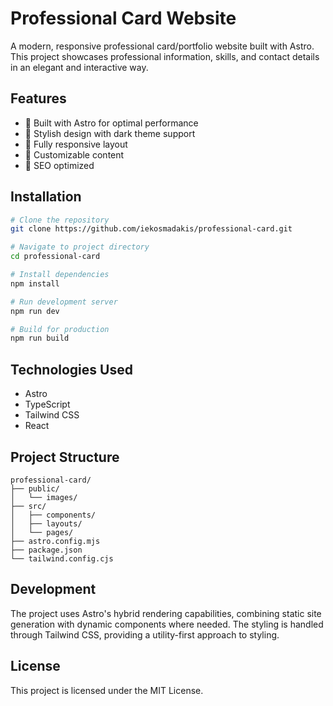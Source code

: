 # Professional Card Website
A modern, responsive professional card/portfolio website built with Astro. This project showcases professional information, skills, and contact details in an elegant and interactive way.

## Features
- 🚀 Built with Astro for optimal performance
- 🎨 Stylish design with dark theme support
- 📱 Fully responsive layout
- 🔧 Customizable content
- 🎯 SEO optimized

## Installation
```bash
# Clone the repository
git clone https://github.com/iekosmadakis/professional-card.git

# Navigate to project directory
cd professional-card

# Install dependencies
npm install

# Run development server
npm run dev

# Build for production
npm run build
```

## Technologies Used
- Astro
- TypeScript
- Tailwind CSS
- React

## Project Structure
```
professional-card/
├── public/
│   └── images/
├── src/
│   ├── components/
│   ├── layouts/
│   └── pages/
├── astro.config.mjs
├── package.json
└── tailwind.config.cjs
```

## Development
The project uses Astro's hybrid rendering capabilities, combining static site generation with dynamic components where needed. The styling is handled through Tailwind CSS, providing a utility-first approach to styling.

## License
This project is licensed under the MIT License.
